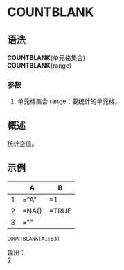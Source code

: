 # COUNTBLANK

## 语法

**COUNTBLANK**(单元格集合)  
**COUNTBLANK**(range)

### 参数

1. 单元格集合 range：要统计的单元格。

## 概述

统计空值。

## 示例

|     | A     | B     |
| --- | ----- | ----- |
| 1   | ="A"  | =1    |
| 2   | =NA() | =TRUE |
| 3   | =""   |       |

```excel
COUNTBLANK(A1:B3)
```

输出：  
2

